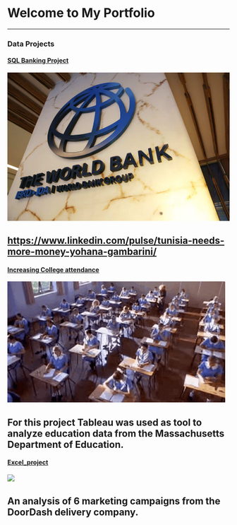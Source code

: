 # Welcome to My Portfolio
---
### Data Projects

#### [SQL Banking Project](SQLBanking.md)

<img src="images/The-World-Bank.jpg?raw=true"/>



 

https://www.linkedin.com/pulse/tunisia-needs-more-money-yohana-gambarini/
---
#### [Increasing College attendance](TableauProject.md)
<img src="images/Students class GIF.gif?raw=true"/>

For this project Tableau was used as tool to analyze education data from the Massachusetts Department of Education. 
---
 
#### [Excel_project](https://www.linkedin.com/pulse/doordash-marketing-analyses-case-suspicious-customer-yohana-gambarini/)
<img src="images/1671479534257.gif?raw=true"/>

An analysis of 6 marketing campaigns from the DoorDash delivery company.
---

